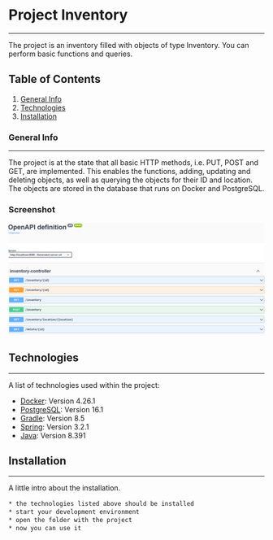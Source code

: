 # Project Inventory
***
The project is an inventory filled with objects of type Inventory. You can perform basic functions and queries.

## Table of Contents
1. [General Info](#general-info)
2. [Technologies](#technologies)
3. [Installation](#installation)

### General Info
***
The project is at the state that all basic HTTP methods, i.e. PUT, POST and GET, are implemented. This enables the functions, adding, updating and deleting objects, as well as querying the objects for their ID and location. The objects are stored in the database that runs on Docker and PostgreSQL.
### Screenshot
![Swagger](https://github.com/tobiasnietz/inventory/blob/9df5fd1e4225cba9293cf61a09d38f724c513a99/ScreenShots/Swagger.png)

## Technologies
***
A list of technologies used within the project:
* [Docker](https://docs.docker.com/desktop/release-notes/): Version 4.26.1
* [PostgreSQL](https://www.postgresql.org/download/): Version 16.1
* [Gradle](https://gradle.org/install/): Version 8.5
* [Spring](https://spring.io/): Version 3.2.1
* [Java](https://www.java.com/de/download/manual.jsp): Version 8.391

## Installation
***
A little intro about the installation. 
```
* the technologies listed above should be installed
* start your development environment
* open the folder with the project
* now you can use it
```

